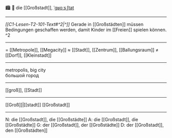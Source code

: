 🏙️ 🔴 die [[Großstadt]], [ˈɡʁoːsˌʃtat](https://youglish.com/pronounce/Großstadt/german)

---
*[[C1-Lesen-T2-101-Text#^2|^]]* Gerade in [[Großstädten]] müssen Bedingungen geschaffen werden, damit Kinder im [[Freien]] spielen können. ^2


---
= [[Metropole]], [[Megacity]]
≈ [[Stadt]], [[Zentrum]], [[Ballungsraum]]
≠ [[Dorf]], [[Kleinstadt]]

---
metropolis, big city  
большой город

---
[[groß]], [[Stadt]]

---
[[Groß]]|[[stadt]]
[[Großstadt]]


---
N: die [[Großstadt]], die [[Großstädte]]
A: die [[Großstadt]], die [[Großstädte]]
G: der [[Großstadt]], der [[Großstädte]]
D: der [[Großstadt]], den [[Großstädten]]
